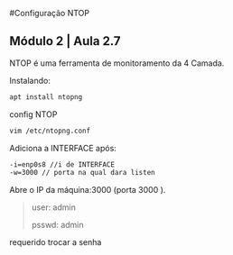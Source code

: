 #Configuração NTOP 

## Módulo 2 | Aula 2.7

NTOP é uma ferramenta de monitoramento da 4 Camada.

Instalando:

```sh
apt install ntopng
```

config NTOP

```sh
vim /etc/ntopng.conf
```

Adiciona a INTERFACE após:

```sh
-i=enp0s8 //i de INTERFACE
-w=3000 // porta na qual dara listen
```

Abre o IP da máquina:3000 (porta 3000 ).

  > user: admin
  > 
  > psswd: admin

requerido trocar a senha

  
